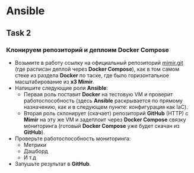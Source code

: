# Ansible

## Task 2

### Клонируем репозиторий и деплоим Docker Compose

- Возьмите в работу ссылку на официальный репозиторий [mimir.git](https://grafana.com/docs/mimir/next/get-started/play-with-grafana-mimir/) (где расписан деплой через **Docker Compose**), как в том самом стеке из раздела **Docker** по таске, где было горизонтальное масштабирование из **x3 Mimir**.
- Напишите следующие роли **Ansible**:
  - Первая роль поставит **Docker** на тестовую VM и проверит работоспособность (здесь **Ansible** раскрывается по прямому назначению, как и в следующем пункте: конфигурация как IaC).
  - Вторая роль склонирует (скачает) репозиторий **GitHub** (HTTP) с **Mimir** на эту же VM и задеплоит через **Docker Compose** связку мониторинга (готовый **Docker Compose** уже будет скачан из **GitHub**).
- Проверьте работоспособность мониторинга:
  - Метрики
  - Дашборд
  - И т.д
- Запушьте результат в **GitHub**.
